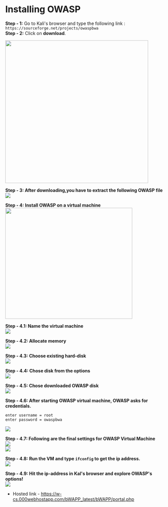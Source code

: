 # Installing OWASP

**Step - 1:** Go to Kali's browser and type the following link : `https://sourceforge.net/projects/owaspbwa`<br>
**Step - 2:** Click on **download**.

<img src="./images/01. install_owasp.png" width="450px;"></img>

**Step - 3: After downloading,you have to extract the following OWASP file** <br>
<img src="./images/02. final_downloaded_owasp_file.png" ></img>

**Step - 4: Install OWASP on a virtual machine**<br>
<img src="./images/OWASP_configuration_images/step-1_open_vm.png" height="350px" width="400px"></img><br>

**Step - 4.1: Name the virtual machine**<br>
<img src="./images/OWASP_configuration_images/step_2_name_vm.png"></img><br>

**Step - 4.2: Allocate memory**<br>
<img src="./images/OWASP_configuration_images/step_3_allocate_memory.png"></img><br>

**Step - 4.3: Choose existing hard-disk**<br>
<img src="./images/OWASP_configuration_images/step_4_chose_existing_hard_disk.png"></img><br>

**Step - 4.4: Chose disk from the options**<br>
<img src="./images/OWASP_configuration_images/step_5_chose_from_options.png"></img><br>


**Step - 4.5: Chose downloaded OWASP disk**<br>
<img src="./images/OWASP_configuration_images/step_6_click_on_first_folder.png"></img><br>

**Step - 4.6: After starting OWASP virtual machine, OWASP asks for credentials.**<br>
```
enter username = root
enter password = owaspbwa
```
<img src="./images/OWASP_configuration_images/step_7_owasp_asks_for_creds.png"></img><br>

**Step - 4.7: Following are the final settings for OWASP Virtual Machine**<br>
<img src="./images/OWASP_configuration_images/step_9_goto_settings.png"></img><br>
<img src="./images/OWASP_configuration_images/step_8_final_settings_for_owasp.png"></img><br>

**Step - 4.8:  Run the VM and type `ifconfig` to get the ip address.**<br>
<img src="./images/OWASP_configuration_images/step_10_type_ifconfig_to_get_ipaddress.png"></img><br>

**Step - 4.9: Hit the ip-address in Kal's browser and explore OWASP's options!**<br>
<img src="./images/OWASP_configuration_images/step_11_hit_ipaddress_in_browser.png"></img><br>

* Hosted link - https://w-cs.000webhostapp.com/bWAPP_latest/bWAPP/portal.php




